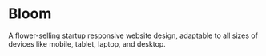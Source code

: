 # Bloom

A flower-selling startup responsive website design, adaptable to all sizes of devices like mobile, tablet, laptop, and desktop.
